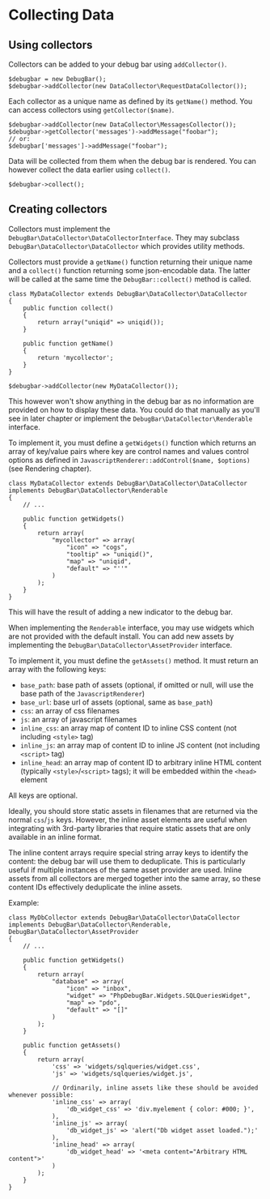 # Collecting Data

## Using collectors

Collectors can be added to your debug bar using `addCollector()`.

    $debugbar = new DebugBar();
    $debugbar->addCollector(new DataCollector\RequestDataCollector());

Each collector as a unique name as defined by its `getName()` method. You can
access collectors using `getCollector($name)`.

    $debugbar->addCollector(new DataCollector\MessagesCollector());
    $debugbar->getCollector('messages')->addMessage("foobar");
    // or:
    $debugbar['messages']->addMessage("foobar");

Data will be collected from them when the debug bar is rendered. You can however
collect the data earlier using `collect()`.

    $debugbar->collect();

## Creating collectors

Collectors must implement the `DebugBar\DataCollector\DataCollectorInterface`. They
may subclass `DebugBar\DataCollector\DataCollector` which provides utility methods.

Collectors must provide a `getName()` function returning their unique name and a
`collect()` function returning some json-encodable data. The latter will be called at the
same time the `DebugBar::collect()` method is called.

    class MyDataCollector extends DebugBar\DataCollector\DataCollector
    {
        public function collect()
        {
            return array("uniqid" => uniqid());
        }

        public function getName()
        {
            return 'mycollector';
        }
    }

    $debugbar->addCollector(new MyDataCollector());

This however won't show anything in the debug bar as no information are provided
on how to display these data. You could do that manually as you'll see in later chapter
or implement the `DebugBar\DataCollector\Renderable` interface.

To implement it, you must define a `getWidgets()` function which returns an array
of key/value pairs where key are control names and values control options as defined
in `JavascriptRenderer::addControl($name, $options)` (see Rendering chapter).

    class MyDataCollector extends DebugBar\DataCollector\DataCollector implements DebugBar\DataCollector\Renderable
    {
        // ...

        public function getWidgets()
        {
            return array(
                "mycollector" => array(
                    "icon" => "cogs",
                    "tooltip" => "uniqid()",
                    "map" => "uniqid",
                    "default" => "''"
                )
            );
        }
    }

This will have the result of adding a new indicator to the debug bar.

When implementing the `Renderable` interface, you may use widgets which are not provided
with the default install. You can add new assets by implementing the `DebugBar\DataCollector\AssetProvider` interface.

To implement it, you must define the `getAssets()` method. It must return an array with the
following keys:

 - `base_path`: base path of assets (optional, if omitted or null, will use the base path of the `JavascriptRenderer`)
 - `base_url`: base url of assets (optional, same as `base_path`)
 - `css`: an array of css filenames
 - `js`: an array of javascript filenames
 - `inline_css`: an array map of content ID to inline CSS content (not including `<style>` tag)
 - `inline_js`: an array map of content ID to inline JS content (not including `<script>` tag)
 - `inline_head`: an array map of content ID to arbitrary inline HTML content (typically
   `<style>`/`<script>` tags); it will be embedded within the `<head>` element

All keys are optional.

Ideally, you should store static assets in filenames that are returned via the normal `css`/`js`
keys.  However, the inline asset elements are useful when integrating with 3rd-party
libraries that require static assets that are only available in an inline format.

The inline content arrays require special string array keys to identify the content:  the debug bar
will use them to deduplicate.  This is particularly useful if multiple instances of the same asset
provider are used.  Inline assets from all collectors are merged together into the same array,
so these content IDs effectively deduplicate the inline assets.

Example:

    class MyDbCollector extends DebugBar\DataCollector\DataCollector implements DebugBar\DataCollector\Renderable, DebugBar\DataCollector\AssetProvider
    {
        // ...

        public function getWidgets()
        {
            return array(
                "database" => array(
                    "icon" => "inbox",
                    "widget" => "PhpDebugBar.Widgets.SQLQueriesWidget",
                    "map" => "pdo",
                    "default" => "[]"
                )
            );
        }

        public function getAssets()
        {
            return array(
                'css' => 'widgets/sqlqueries/widget.css',
                'js' => 'widgets/sqlqueries/widget.js',

                // Ordinarily, inline assets like these should be avoided whenever possible:
                'inline_css' => array(
                    'db_widget_css' => 'div.myelement { color: #000; }',
                ),
                'inline_js' => array(
                    'db_widget_js' => 'alert("Db widget asset loaded.");'
                ),
                'inline_head' => array(
                    'db_widget_head' => '<meta content="Arbitrary HTML content">'
                )
            );
        }
    }
